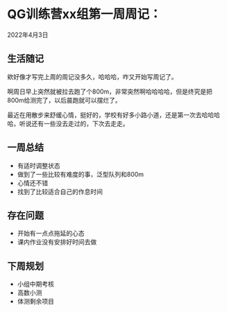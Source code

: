 # QG训练营xx组第一周周记：
2022年4月3日

## 生活随记

欸好像才写完上周的周记没多久，哈哈哈，咋又开始写周记了。

啊周日早上突然就被拉去跑了个800m，非常突然啊哈哈哈哈，但是终究是把800m给测完了，以后晨跑就可以摆烂了。

最近在用散步来舒缓心情，挺好的，学校有好多小路小道，还是第一次去哈哈哈哈，听说还有一些没去走过的，下次去走走。

## 一周总结

* 有适时调整状态
* 做到了一些比较有难度的事，泛型队列和800m
* 心情还不错
* 找到了比较适合自己的作息时间

## 存在问题

* 开始有一点点拖延的心态
* 课内作业没有安排好时间去做

## 下周规划

* 小组中期考核
* 高数小测
* 体测剩余项目